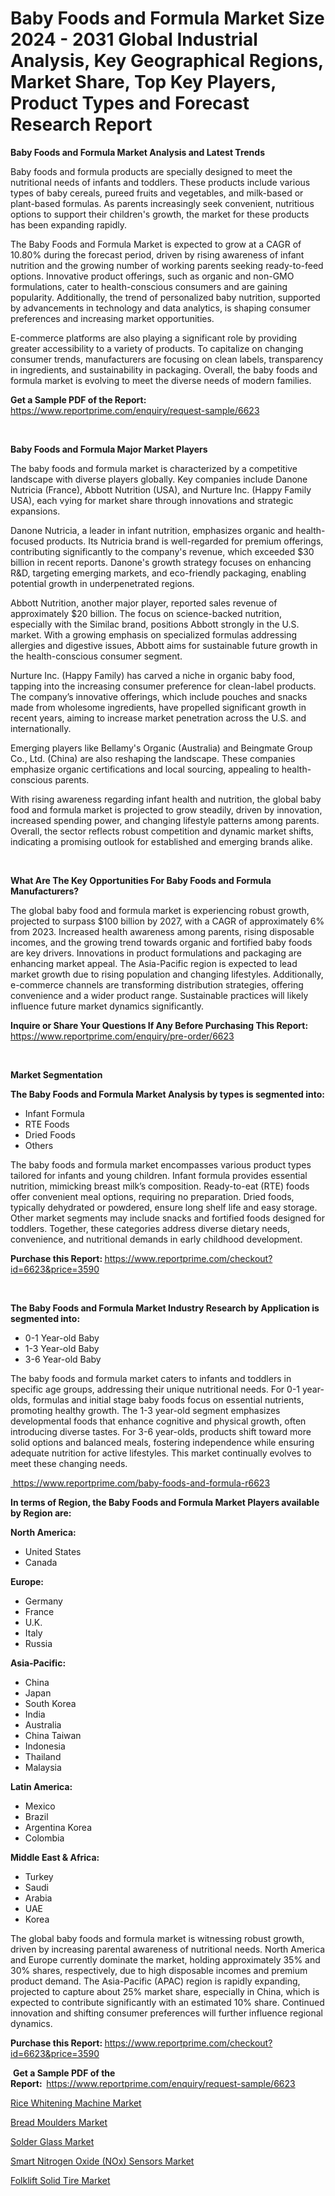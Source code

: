 <p><h1>Baby Foods and Formula Market Size 2024 - 2031 Global Industrial Analysis, Key Geographical Regions, Market Share, Top Key Players, Product Types and Forecast Research Report</h1></p><p><strong>Baby Foods and Formula Market Analysis and Latest Trends</strong></p>
<p><p>Baby foods and formula products are specially designed to meet the nutritional needs of infants and toddlers. These products include various types of baby cereals, pureed fruits and vegetables, and milk-based or plant-based formulas. As parents increasingly seek convenient, nutritious options to support their children's growth, the market for these products has been expanding rapidly.</p><p>The Baby Foods and Formula Market is expected to grow at a CAGR of 10.80% during the forecast period, driven by rising awareness of infant nutrition and the growing number of working parents seeking ready-to-feed options. Innovative product offerings, such as organic and non-GMO formulations, cater to health-conscious consumers and are gaining popularity. Additionally, the trend of personalized baby nutrition, supported by advancements in technology and data analytics, is shaping consumer preferences and increasing market opportunities.</p><p>E-commerce platforms are also playing a significant role by providing greater accessibility to a variety of products. To capitalize on changing consumer trends, manufacturers are focusing on clean labels, transparency in ingredients, and sustainability in packaging. Overall, the baby foods and formula market is evolving to meet the diverse needs of modern families.</p></p>
<p><strong>Get a Sample PDF of the Report:&nbsp;</strong> <a href="https://www.reportprime.com/enquiry/request-sample/6623">https://www.reportprime.com/enquiry/request-sample/6623</a></p>
<p>&nbsp;</p>
<p><strong>Baby Foods and Formula Major Market Players</strong></p>
<p><p>The baby foods and formula market is characterized by a competitive landscape with diverse players globally. Key companies include Danone Nutricia (France), Abbott Nutrition (USA), and Nurture Inc. (Happy Family USA), each vying for market share through innovations and strategic expansions.</p><p>Danone Nutricia, a leader in infant nutrition, emphasizes organic and health-focused products. Its Nutricia brand is well-regarded for premium offerings, contributing significantly to the company's revenue, which exceeded $30 billion in recent reports. Danone's growth strategy focuses on enhancing R&D, targeting emerging markets, and eco-friendly packaging, enabling potential growth in underpenetrated regions.</p><p>Abbott Nutrition, another major player, reported sales revenue of approximately $20 billion. The focus on science-backed nutrition, especially with the Similac brand, positions Abbott strongly in the U.S. market. With a growing emphasis on specialized formulas addressing allergies and digestive issues, Abbott aims for sustainable future growth in the health-conscious consumer segment.</p><p>Nurture Inc. (Happy Family) has carved a niche in organic baby food, tapping into the increasing consumer preference for clean-label products. The company’s innovative offerings, which include pouches and snacks made from wholesome ingredients, have propelled significant growth in recent years, aiming to increase market penetration across the U.S. and internationally.</p><p>Emerging players like Bellamy's Organic (Australia) and Beingmate Group Co., Ltd. (China) are also reshaping the landscape. These companies emphasize organic certifications and local sourcing, appealing to health-conscious parents.</p><p>With rising awareness regarding infant health and nutrition, the global baby food and formula market is projected to grow steadily, driven by innovation, increased spending power, and changing lifestyle patterns among parents. Overall, the sector reflects robust competition and dynamic market shifts, indicating a promising outlook for established and emerging brands alike.</p></p>
<p>&nbsp;</p>
<p><strong>What Are The Key Opportunities For Baby Foods and Formula Manufacturers?</strong></p>
<p><p>The global baby food and formula market is experiencing robust growth, projected to surpass $100 billion by 2027, with a CAGR of approximately 6% from 2023. Increased health awareness among parents, rising disposable incomes, and the growing trend towards organic and fortified baby foods are key drivers. Innovations in product formulations and packaging are enhancing market appeal. The Asia-Pacific region is expected to lead market growth due to rising population and changing lifestyles. Additionally, e-commerce channels are transforming distribution strategies, offering convenience and a wider product range. Sustainable practices will likely influence future market dynamics significantly.</p></p>
<p><strong>Inquire or Share Your Questions If Any Before Purchasing This Report:</strong> <a href="https://www.reportprime.com/enquiry/pre-order/6623">https://www.reportprime.com/enquiry/pre-order/6623</a></p>
<p>&nbsp;</p>
<p><strong>Market Segmentation</strong></p>
<p><strong>The Baby Foods and Formula Market Analysis by types is segmented into:</strong></p>
<p><ul><li>Infant Formula</li><li>RTE Foods</li><li>Dried Foods</li><li>Others</li></ul></p>
<p><p>The baby foods and formula market encompasses various product types tailored for infants and young children. Infant formula provides essential nutrition, mimicking breast milk’s composition. Ready-to-eat (RTE) foods offer convenient meal options, requiring no preparation. Dried foods, typically dehydrated or powdered, ensure long shelf life and easy storage. Other market segments may include snacks and fortified foods designed for toddlers. Together, these categories address diverse dietary needs, convenience, and nutritional demands in early childhood development.</p></p>
<p><strong>Purchase this Report:&nbsp;</strong><a href="https://www.reportprime.com/checkout?id=6623&price=3590">https://www.reportprime.com/checkout?id=6623&price=3590</a></p>
<p>&nbsp;</p>
<p><strong>The Baby Foods and Formula Market Industry Research by Application is segmented into:</strong></p>
<p><ul><li>0-1 Year-old Baby</li><li>1-3 Year-old Baby</li><li>3-6 Year-old Baby</li></ul></p>
<p><p>The baby foods and formula market caters to infants and toddlers in specific age groups, addressing their unique nutritional needs. For 0-1 year-olds, formulas and initial stage baby foods focus on essential nutrients, promoting healthy growth. The 1-3 year-old segment emphasizes developmental foods that enhance cognitive and physical growth, often introducing diverse tastes. For 3-6 year-olds, products shift toward more solid options and balanced meals, fostering independence while ensuring adequate nutrition for active lifestyles. This market continually evolves to meet these changing needs.</p></p>
<p><a href="https://www.reportprime.com/baby-foods-and-formula-r6623">&nbsp;https://www.reportprime.com/baby-foods-and-formula-r6623</a></p>
<p><strong>In terms of Region, the Baby Foods and Formula Market Players available by Region are:</strong></p>
<p>
    <p> <strong> North America: </strong>
        <ul>
            <li>United States</li>
            <li>Canada</li>
        </ul>
        </p> 
    <p> <strong> Europe: </strong>
        <ul>
            <li>Germany</li>
            <li>France</li>
            <li>U.K.</li>
            <li>Italy</li>
            <li>Russia</li>
        </ul>
        </p> 
    <p> <strong> Asia-Pacific: </strong>
        <ul>
            <li>China</li>
            <li>Japan</li>
            <li>South Korea</li>
            <li>India</li>
            <li>Australia</li>
            <li>China Taiwan</li>
            <li>Indonesia</li>
            <li>Thailand</li>
            <li>Malaysia</li>
        </ul>
        </p> 
    <p> <strong> Latin America: </strong>
        <ul>
            <li>Mexico</li>
            <li>Brazil</li>
            <li>Argentina Korea</li>
            <li>Colombia</li>
        </ul>
        </p> 
    <p> <strong> Middle East & Africa: </strong>
        <ul>
            <li>Turkey</li>
            <li>Saudi</li>
            <li>Arabia</li>
            <li>UAE</li>
            <li>Korea</li>
        </ul>
    </p>
    </p>
<p><p>The global baby foods and formula market is witnessing robust growth, driven by increasing parental awareness of nutritional needs. North America and Europe currently dominate the market, holding approximately 35% and 30% shares, respectively, due to high disposable incomes and premium product demand. The Asia-Pacific (APAC) region is rapidly expanding, projected to capture about 25% market share, especially in China, which is expected to contribute significantly with an estimated 10% share. Continued innovation and shifting consumer preferences will further influence regional dynamics.</p></p>
<p><strong>Purchase this Report: </strong><a href="https://www.reportprime.com/checkout?id=6623&price=3590">https://www.reportprime.com/checkout?id=6623&price=3590</a></p>
<p>&nbsp;<strong>Get a Sample PDF of the Report:&nbsp;&nbsp;</strong><a href="https://www.reportprime.com/enquiry/request-sample/6623">https://www.reportprime.com/enquiry/request-sample/6623</a></p>
<p><strong></strong></p>
<p><p><a href="https://medium.com/@avnhan99_20208/insights-into-the-rice-whitening-machine-industry-market-financial-status-market-size-and-288cd4d5f00b">Rice Whitening Machine Market</a></p><p><a href="https://medium.com/@avnhan99_20208/global-bread-moulders-market-opportunities-and-market-challenges-2024-2031-eb6db65edaf7">Bread Moulders Market</a></p><p><a href="https://www.linkedin.com/pulse/global-solder-glass-market-analysis-trends-forecasts-growth-opportunities-hjl0f?trackingId=c%2BffZHvrTfW3poxlr0xdaw%3D%3D">Solder Glass Market</a></p><p><a href="https://issuu.com/reportprime-2/docs/smart-nitrogen-oxide-nox-sensors-ma_69c0f6d32302c7">Smart Nitrogen Oxide (NOx) Sensors Market</a></p><p><a href="https://issuu.com/reportprime-2/docs/folklift-solid-tire-market-size-203_2bd9b9314ee84f">Folklift Solid Tire Market</a></p></p>